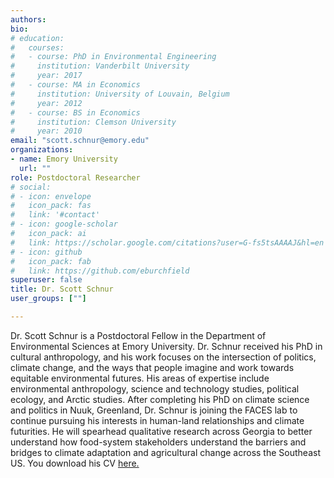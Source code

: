 ```yaml
---
authors:
bio:  
# education:
#   courses:
#   - course: PhD in Environmental Engineering
#     institution: Vanderbilt University
#     year: 2017
#   - course: MA in Economics
#     institution: University of Louvain, Belgium
#     year: 2012
#   - course: BS in Economics 
#     institution: Clemson University
#     year: 2010
email: "scott.schnur@emory.edu"
organizations:
- name: Emory University
  url: ""
role: Postdoctoral Researcher
# social:
# - icon: envelope
#   icon_pack: fas
#   link: '#contact'
# - icon: google-scholar
#   icon_pack: ai
#   link: https://scholar.google.com/citations?user=G-fs5tsAAAAJ&hl=en
# - icon: github
#   icon_pack: fab
#   link: https://github.com/eburchfield
superuser: false
title: Dr. Scott Schnur
user_groups: [""]

---
```


Dr. Scott Schnur is a Postdoctoral Fellow in the Department of Environmental Sciences at Emory University. Dr. Schnur received his PhD in cultural anthropology, and his work focuses on the intersection of politics, climate change, and the ways that people imagine and work towards equitable environmental futures. His areas of expertise include environmental anthropology, science and technology studies, political ecology, and Arctic studies. After completing his PhD on climate science and politics in Nuuk, Greenland, Dr. Schnur is joining the FACES lab to continue pursuing his interests in human-land relationships and climate futurities. He will spearhead qualitative research across Georgia to better understand how food-system stakeholders understand the barriers and bridges to climate adaptation and agricultural change across the Southeast US. You download his CV [here.](Schnur_CV.pdf)  

